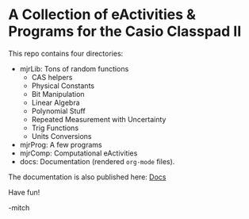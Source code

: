 # A Collection of eActivities & Programs for the Casio Classpad II

This repo contains four directories:

 - mjrLib: Tons of random functions
   - CAS helpers
   - Physical Constants
   - Bit Manipulation
   - Linear Algebra
   - Polynomial Stuff
   - Repeated Measurement with Uncertainty
   - Trig Functions
   - Units Conversions
 - mjrProg: A few programs
 - mjrComp: Computational eActivities
 - docs: Documentation (rendered `org-mode` files).

The documentation is also published here: [Docs](https://richmit.github.io/classpad2/)

Have fun!

-mitch


